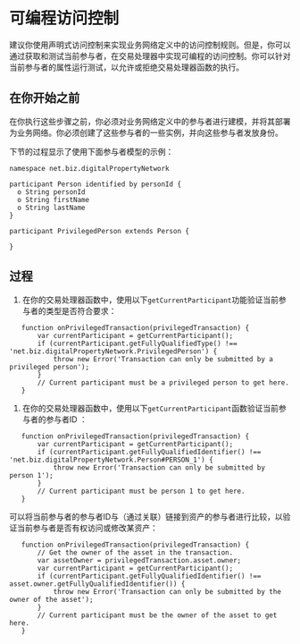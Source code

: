# 可编程访问控制

建议你使用声明式访问控制来实现业务网络定义中的访问控制规则。但是，你可以通过获取和测试当前参与者，在交易处理器中实现可编程的访问控制。你可以针对当前参与者的属性运行测试，以允许或拒绝交易处理器函数的执行。

## 在你开始之前

在你执行这些步骤之前，你必须对业务网络定义中的参与者进行建模，并将其部署为业务网络。你必须创建了这些参与者的一些实例，并向这些参与者发放身份。

下节的过程显示了使用下面参与者模型的示例：

```
namespace net.biz.digitalPropertyNetwork

participant Person identified by personId {
  o String personId
  o String firstName
  o String lastName
}

participant PrivilegedPerson extends Person {

}
```

## 过程

1. 在你的交易处理器函数中，使用以下`getCurrentParticipant`功能验证当前参与者的类型是否符合要求：
```
   function onPrivilegedTransaction(privilegedTransaction) {
       var currentParticipant = getCurrentParticipant();
       if (currentParticipant.getFullyQualifiedType() !== 'net.biz.digitalPropertyNetwork.PrivilegedPerson') {
           throw new Error('Transaction can only be submitted by a privileged person');
       }
       // Current participant must be a privileged person to get here.
   }
```

1. 在你的交易处理器函数中，使用以下`getCurrentParticipant`函数验证当前参与者的参与者ID ：
```
   function onPrivilegedTransaction(privilegedTransaction) {
       var currentParticipant = getCurrentParticipant();
       if (currentParticipant.getFullyQualifiedIdentifier() !== 'net.biz.digitalPropertyNetwork.Person#PERSON_1') {
           throw new Error('Transaction can only be submitted by person 1');
       }
       // Current participant must be person 1 to get here.
   }
```

可以将当前参与者的参与者ID与（通过关联）链接到资产的参与者进行比较，以验证当前参与者是否有权访问或修改某资产：
```
   function onPrivilegedTransaction(privilegedTransaction) {
       // Get the owner of the asset in the transaction.
       var assetOwner = privilegedTransaction.asset.owner;
       var currentParticipant = getCurrentParticipant();
       if (currentParticipant.getFullyQualifiedIdentifier() !== asset.owner.getFullyQualifiedIdentifier()) {
           throw new Error('Transaction can only be submitted by the owner of the asset');
       }
       // Current participant must be the owner of the asset to get here.
   }
```
